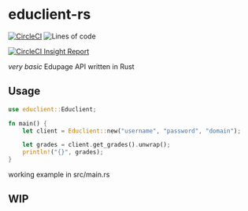 # educlient-rs

[![CircleCI](https://dl.circleci.com/status-badge/img/gh/Anfeket/educlient-rs/tree/main.svg?style=svg)](https://dl.circleci.com/status-badge/redirect/gh/Anfeket/educlient-rs/tree/main)
![Lines of code](https://img.shields.io/tokei/lines/github/Anfeket/educlient-rs)

[![CircleCI Insight Report](https://dl.circleci.com/insights-snapshot/gh/Anfeket/educlient-rs/main/rust-build-workflow/badge.svg?window=30d)](https://app.circleci.com/insights/github/Anfeket/educlient-rs/workflows/rust-build-workflow/overview?branch=main&reporting-window=last-30-days&insights-snapshot=true)

*very basic* Edupage API written in Rust

## Usage

```rust
use educlient::Educlient;

fn main() {
    let client = Educlient::new("username", "password", "domain");

    let grades = client.get_grades().unwrap();
    println!("{}", grades);
}
```

working example in src/main.rs

## WIP
